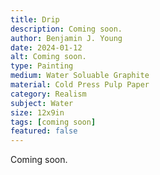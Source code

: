 ```yaml
---
title: Drip
description: Coming soon.
author: Benjamin J. Young
date: 2024-01-12
alt: Coming soon.
type: Painting
medium: Water Soluable Graphite
material: Cold Press Pulp Paper
category: Realism
subject: Water
size: 12x9in
tags: [coming soon]
featured: false
---
```


Coming soon.